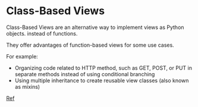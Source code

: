# Class-Based Views

Class-Based Views are an alternative way to implement views as Python objects. instead of functions.

They offer advantages of function-based views for some use cases.

For example:

* Organizing code related to HTTP method, such as GET, POST, or PUT in separate methods instead of using conditional branching
* Using multiple inheritance to create reusable view classes (also known as mixins)

[Ref](https://docs.djangoproject.com/en/2.0/topics/class-based-views/intro/)